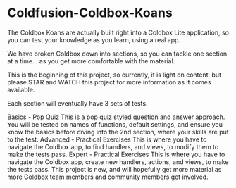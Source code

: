 Coldfusion-Coldbox-Koans
========================

The Coldbox Koans are actually built right into a Coldbox Lite application, so you can test your knowledge as you learn, using a real app.

We have broken Coldbox down into sections, so you can tackle one section at a time... as you get more comfortable with the material.

This is the beginning of this project, so currently, it is light on content, but please STAR and WATCH this project for more information as it comes available.

Each section will eventually have 3 sets of tests.

Basics - Pop Quiz
This is a pop quiz styled question and answer approach. You will be tested on names of functions, default settings, and ensure you know the basics before diving into the 2nd section, where your skills are put to the test.
Advanced - Practical Exercises
This is where you have to navigate the Coldbox app, to find handlers, and views, to modify them to make the tests pass.
Expert - Practical Exercises
This is where you have to navigate the Coldbox app, create new handlers, actions, and views, to make the tests pass.
This project is new, and will hopefully get more material as more Coldbox team members and community members get involved.
